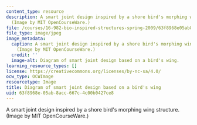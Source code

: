 ```yaml
---
content_type: resource
description: A smart joint design inspired by a shore bird's morphing wing structure.
  (Image by MIT OpenCourseWare.)
file: /courses/16-982-bio-inspired-structures-spring-2009/63f8968e05ab8acc667c4c00b0427ce8_16-982s09-th.jpg
file_type: image/jpeg
image_metadata:
  caption: A smart joint design inspired by a shore bird's morphing wing structure.
    (Image by MIT OpenCourseWare.)
  credit: ''
  image-alt: Diagram of smart joint design based on a bird's wing.
learning_resource_types: []
license: https://creativecommons.org/licenses/by-nc-sa/4.0/
ocw_type: OCWImage
resourcetype: Image
title: Diagram of smart joint design based on a bird's wing
uid: 63f8968e-05ab-8acc-667c-4c00b0427ce8
---
```

A smart joint design inspired by a shore bird's morphing wing structure. (Image by MIT OpenCourseWare.)